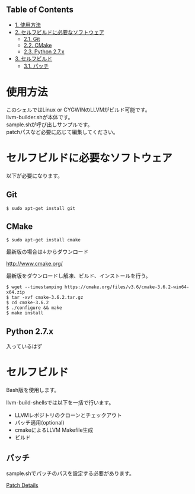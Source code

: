 <div id="table-of-contents">
<h2>Table of Contents</h2>
<div id="text-table-of-contents">
<ul>
<li><a href="#sec-1">1. 使用方法</a></li>
<li><a href="#sec-2">2. セルフビルドに必要なソフトウェア</a>
<ul>
<li><a href="#sec-2-1">2.1. Git</a></li>
<li><a href="#sec-2-2">2.2. CMake</a></li>
<li><a href="#sec-2-3">2.3. Python 2.7.x</a></li>
</ul>
</li>
<li><a href="#sec-3">3. セルフビルド</a>
<ul>
<li><a href="#sec-3-1">3.1. パッチ</a></li>
</ul>
</li>
</ul>
</div>
</div>



# 使用方法<a id="sec-1" name="sec-1"></a>

このシェルではLinux or CYGWINのLLVMがビルド可能です。  
llvm-builder.shが本体です。  
sample.shが呼び出しサンプルです。  
patchパスなど必要に応じて編集してください。  

# セルフビルドに必要なソフトウェア<a id="sec-2" name="sec-2"></a>

以下が必要になります。  

## Git<a id="sec-2-1" name="sec-2-1"></a>

    $ sudo apt-get install git

## CMake<a id="sec-2-2" name="sec-2-2"></a>

    $ sudo apt-get install cmake

最新版の場合は↓からダウンロード  

<http://www.cmake.org/>  

最新版をダウンロードし解凍、ビルド、インストールを行う。  

    $ wget --timestamping https://cmake.org/files/v3.6/cmake-3.6.2-win64-x64.zip
    $ tar -xvf cmake-3.6.2.tar.gz
    $ cd cmake-3.6.2
    $ ./configure && make
    $ make install

## Python 2.7.x<a id="sec-2-3" name="sec-2-3"></a>

入っているはず  

# セルフビルド<a id="sec-3" name="sec-3"></a>

Bash版を使用します。  

llvm-build-shellsでは以下を一括で行います。  
-   LLVMレポジトリのクローンとチェックアウト
-   パッチ適用(optional)
-   cmakeによるLLVM Makefile生成
-   ビルド

## パッチ<a id="sec-3-1" name="sec-3-1"></a>

sample.shでパッチのパスを設定する必要があります。  

[Patch Details](../patch/details.md)
